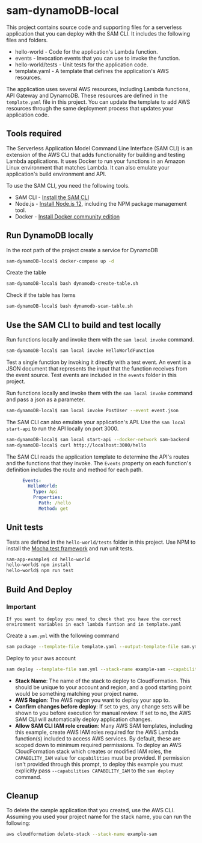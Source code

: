 # sam-dynamoDB-local

This project contains source code and supporting files for a serverless application that you can deploy with the SAM CLI. It includes the following files and folders.

- hello-world - Code for the application's Lambda function.
- events - Invocation events that you can use to invoke the function.
- hello-world/tests - Unit tests for the application code. 
- template.yaml - A template that defines the application's AWS resources.

The application uses several AWS resources, including Lambda functions, API Gateway and DynamoDB. These resources are defined in the `template.yaml` file in this project. You can update the template to add AWS resources through the same deployment process that updates your application code.

## Tools required

The Serverless Application Model Command Line Interface (SAM CLI) is an extension of the AWS CLI that adds functionality for building and testing Lambda applications. It uses Docker to run your functions in an Amazon Linux environment that matches Lambda. It can also emulate your application's build environment and API.

To use the SAM CLI, you need the following tools.

* SAM CLI - [Install the SAM CLI](https://docs.aws.amazon.com/serverless-application-model/latest/developerguide/serverless-sam-cli-install.html)
* Node.js - [Install Node.js 12](https://nodejs.org/en/), including the NPM package management tool.
* Docker - [Install Docker community edition](https://hub.docker.com/search/?type=edition&offering=community)

## Run DynamoDB locally

In the root path of the project create a service for DynamoDB
```bash
sam-dynamoDB-local$ docker-compose up -d
```

Create the table
```bash
sam-dynamoDB-local$ bash dynamodb-create-table.sh 
```

Check if the table has Items
```bash
sam-dynamoDB-local$ bash dynamodb-scan-table.sh 
```

## Use the SAM CLI to build and test locally

Run functions locally and invoke them with the `sam local invoke` command.

```bash
sam-dynamoDB-local$ sam local invoke HelloWorldFunction
```

Test a single function by invoking it directly with a test event. An event is a JSON document that represents the input that the function receives from the event source. Test events are included in the `events` folder in this project.

Run functions locally and invoke them with the `sam local invoke` command and pass a json as a parameter.

```bash
sam-dynamoDB-local$ sam local invoke PostUser --event event.json
```

The SAM CLI can also emulate your application's API. Use the `sam local start-api` to run the API locally on port 3000.

```bash
sam-dynamoDB-local$ sam local start-api --docker-network sam-backend
sam-dynamoDB-local$ curl http://localhost:3000/hello
```

The SAM CLI reads the application template to determine the API's routes and the functions that they invoke. The `Events` property on each function's definition includes the route and method for each path.

```yaml
      Events:
        HelloWorld:
          Type: Api
          Properties:
            Path: /hello
            Method: get
```

## Unit tests

Tests are defined in the `hello-world/tests` folder in this project. Use NPM to install the [Mocha test framework](https://mochajs.org/) and run unit tests.

```bash
sam-app-example$ cd hello-world
hello-world$ npm install
hello-world$ npm run test
```

## Build And Deploy
### Important

`If you want to deploy you need to check that you have the correct environment variables in each lambda funtion and in template.yaml`

Create a `sam.yml` with the following command
```bash
sam package --template-file template.yaml --output-template-file sam.yml --s3-bucket "your S3 bucket name"
```

Deploy to your aws account
```bash
sam deploy --template-file sam.yml --stack-name example-sam --capabilities CAPABILITY_IAM
```

* **Stack Name**: The name of the stack to deploy to CloudFormation. This should be unique to your account and region, and a good starting point would be something matching your project name.
* **AWS Region**: The AWS region you want to deploy your app to.
* **Confirm changes before deploy**: If set to yes, any change sets will be shown to you before execution for manual review. If set to no, the AWS SAM CLI will automatically deploy application changes.
* **Allow SAM CLI IAM role creation**: Many AWS SAM templates, including this example, create AWS IAM roles required for the AWS Lambda function(s) included to access AWS services. By default, these are scoped down to minimum required permissions. To deploy an AWS CloudFormation stack which creates or modified IAM roles, the `CAPABILITY_IAM` value for `capabilities` must be provided. If permission isn't provided through this prompt, to deploy this example you must explicitly pass `--capabilities CAPABILITY_IAM` to the `sam deploy` command.

## Cleanup

To delete the sample application that you created, use the AWS CLI. Assuming you used your project name for the stack name, you can run the following:

```bash
aws cloudformation delete-stack --stack-name example-sam
```

